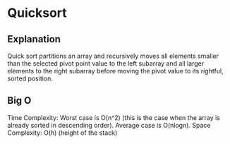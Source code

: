 # Quicksort

## Explanation 
Quick sort partitions an array and recursively moves all elements smaller than the selected pivot point value to the left subarray and all larger elements to the right subarray before moving the pivot value to its rightful, sorted position.

## Big O
Time Complexity: Worst case is O(n^2) (this is the case when the array is already sorted in descending order). Average case is O(nlogn).
Space Complexity: O(h) (height of the stack)

